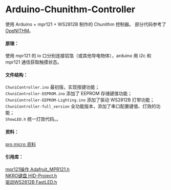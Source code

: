# Arduino-Chunithm-Controller
使用 Arduino + mpr121 + WS2812B 制作的 Chunithm 控制器。
部分代码参考了 [OpeNITHM](https://github.com/jmontineri/OpeNITHM)。

#### 原理：  
使用 mpr121 的 io 口分别连接铝箔（或其他导电物体），arduino 用 i2c 和 mpr121 通信获取触摸状态。  

#### 文件结构：  
`ChuniController.ino` 最初版，实现按键功能；  
`ChuniController-EEPROM.ino` 添加了 EEPROM 存储键值功能；  
`ChuniController-EEPROM-Lighting.ino` 添加了驱动 WS2812B 灯带功能；  
`ChuniController-full_version` 全功能版本，添加了串口配置键值、灯效的功能；  
`ShowLED.h` 统一灯效代码。。  


#### 资料：  
[pro micro 资料](https://learn.sparkfun.com/tutorials/pro-micro--fio-v3-hookup-guide/hardware-overview-pro-micro)    

#### 引用库：  
[mpr121操作 Adafruit_MPR121.h](https://github.com/adafruit/Adafruit_MPR121)  
[NKRO键盘 HID-Project.h](https://github.com/NicoHood/HID)  
[驱动WS2812B FastLED.h](https://github.com/FastLED/FastLED)
